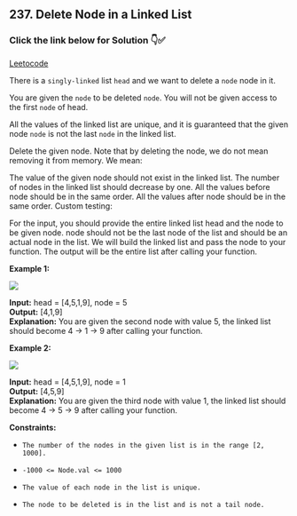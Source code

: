 ## 237. Delete Node in a Linked List

### Click the link below for Solution 👇✅

[Leetocode](https://leetcode.com/problems/delete-node-in-a-linked-list/description/?envType=daily-question&envId=2024-05-05)

There is a ``singly-linked`` list ``head`` and we want to delete a ``node`` node in it.

You are given the ``node`` to be deleted ``node``. You will not be given access to the first ``node`` of head.

All the values of the linked list are unique, and it is guaranteed that the given node ``node`` is not the last ``node`` in the linked list.

Delete the given node. Note that by deleting the node, we do not mean removing it from memory. We mean:

The value of the given node should not exist in the linked list.
The number of nodes in the linked list should decrease by one.
All the values before node should be in the same order.
All the values after node should be in the same order.
Custom testing:

For the input, you should provide the entire linked list head and the node to be given node. node should not be the last node of the list and should be an actual node in the list.
We will build the linked list and pass the node to your function.
The output will be the entire list after calling your function.
 

**Example 1:**

![](https://assets.leetcode.com/uploads/2020/09/01/node1.jpg)

**Input:** head = [4,5,1,9], node = 5 <br>
**Output:** [4,1,9] <br>
**Explanation:** You are given the second node with value 5, the linked list should become 4 -> 1 -> 9 after calling your function.

**Example 2:**

![](https://assets.leetcode.com/uploads/2020/09/01/node2.jpg)

**Input:** head = [4,5,1,9], node = 1 <br>
**Output:** [4,5,9] <br>
**Explanation:** You are given the third node with value 1, the linked list should become 4 -> 5 -> 9 after calling your function.

**Constraints:**

- ``The number of the nodes in the given list is in the range [2, 1000].``

- ``-1000 <= Node.val <= 1000``

- ``The value of each node in the list is unique.``

- ``The node to be deleted is in the list and is not a tail node.``
